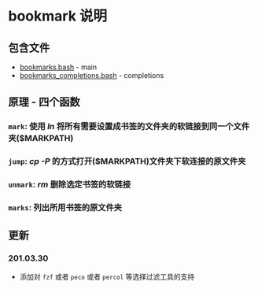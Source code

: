 # bookmark 说明

## 包含文件

- [bookmarks.bash](./bookmarks.bash) - main
- [bookmarks_completions.bash](./bookmarks_completions.bash) - completions

## 原理 - 四个函数

### `mark`: 使用 *ln* 将所有需要设置成书签的文件夹的软链接到同一个文件夹($MARKPATH)

### `jump`: *cp -P* 的方式打开($MARKPATH)文件夹下软连接的原文件夹

### `unmark`: *rm* 删除选定书签的软链接

### `marks`: 列出所用书签的原文件夹

## 更新

### 201.03.30 

- 添加对 `fzf` 或者 `peco` 或者 `percol` 等选择过滤工具的支持

